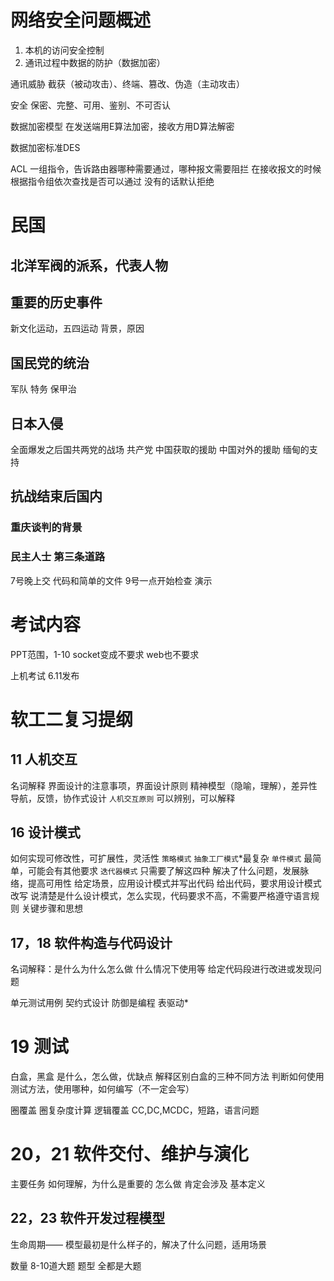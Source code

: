# 网络安全问题概述
1. 本机的访问安全控制
2. 通讯过程中数据的防护（数据加密）

通讯威胁
    截获（被动攻击）、终端、篡改、伪造（主动攻击）

安全
    保密、完整、可用、鉴别、不可否认

数据加密模型
    在发送端用E算法加密，接收方用D算法解密

数据加密标准DES

ACL
    一组指令，告诉路由器哪种需要通过，哪种报文需要阻拦
    在接收报文的时候根据指令组依次查找是否可以通过
    没有的话默认拒绝


# 民国
## 北洋军阀的派系，代表人物
## 重要的历史事件
新文化运动，五四运动  背景，原因
## 国民党的统治
军队
特务
保甲治
## 日本入侵
全面爆发之后国共两党的战场
共产党
中国获取的援助
中国对外的援助 缅甸的支持


## 抗战结束后国内
### 重庆谈判的背景
### 民主人士 第三条道路


7号晚上交
代码和简单的文件
9号一点开始检查
演示


# 考试内容
PPT范围，1-10
socket变成不要求
web也不要求

上机考试 6.11发布


# 软工二复习提纲
## 11 人机交互
名词解释
界面设计的注意事项，界面设计原则
精神模型（隐喻，理解），差异性
导航，反馈，协作式设计
`人机交互原则`
可以辨别，可以解释

## 16 设计模式
如何实现可修改性，可扩展性，灵活性
`策略模式`
`抽象工厂模式`*最复杂
`单件模式`  最简单，可能会有其他要求
`迭代器模式`
只需要了解这四种
解决了什么问题，发展脉络，提高可用性
给定场景，应用设计模式并写出代码
给出代码，要求用设计模式改写
说清楚是什么设计模式，怎么实现，代码要求不高，不需要严格遵守语言规则
关键步骤和思想

## 17，18 软件构造与代码设计
名词解释：是什么为什么怎么做
什么情况下使用等
给定代码段进行改进或发现问题

单元测试用例
契约式设计
防御是编程
表驱动*

# 19 测试
白盒，黑盒
是什么，怎么做，优缺点
解释区别白盒的三种不同方法
判断如何使用测试方法，使用哪种，如何编写（不一定会写）

圈覆盖
圈复杂度计算
逻辑覆盖
CC,DC,MCDC，短路，语言问题

# 20，21 软件交付、维护与演化
主要任务
如何理解，为什么是重要的
怎么做
肯定会涉及
基本定义
## 22，23 软件开发过程模型

生命周期——
模型最初是什么样子的，解决了什么问题，适用场景

数量 8-10道大题
题型 全都是大题